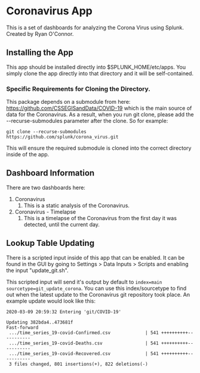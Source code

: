# Coronavirus App

This is a set of dashboards for analyzing the Corona Virus using Splunk. Created by Ryan O'Connor. 

## Installing the App

This app should be installed directly into $SPLUNK_HOME/etc/apps. You simply clone the app directly into that directory and it will be self-contained. 

### Specific Requirements for Cloning the Directory.

This package depends on a submodule from here: https://github.com/CSSEGISandData/COVID-19 which is the main source of data for the Coronavirus. As a result, when you run git clone, please add the --recurse-submodules parameter after the clone. So for example:

`git clone --recurse-submodules https://github.com/splunk/corona_virus.git`

This will ensure the required submodule is cloned into the correct directory inside of the app. 

## Dashboard Information

There are two dashboards here:

1. Coronavirus 
    1. This is a static analysis of the Coronavirus. 
1. Coronavirus - Timelapse
    1. This is a timelapse of the Coronavirus from the first day it was detected, until the current day. 
    
## Lookup Table Updating

There is a scripted input inside of this app that can be enabled. It can be found in the GUI by going to Settings > Data Inputs > Scripts and enabling the input "update_git.sh". 

This scripted input will send it's output by default to `index=main sourcetype=git_update_corona`. You can use this index/sourcetype to find out when the latest update to the Coronavirus git repository took place. An example update would look like this:

```
2020-03-09 20:59:32	Entering 'git/COVID-19'

Updating 382bda4..473681f
Fast-forward
 .../time_series_19-covid-Confirmed.csv             | 541 ++++++++++-----------
 .../time_series_19-covid-Deaths.csv                | 541 ++++++++++-----------
 .../time_series_19-covid-Recovered.csv             | 541 ++++++++++-----------
 3 files changed, 801 insertions(+), 822 deletions(-)
 ```
